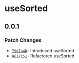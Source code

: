# useSorted

## 0.0.1

### Patch Changes

- [`79d7a4b`](https://github.com/changeelog/react-hooks/commit/79d7a4b4db7209539b55389b87cd66a357a29862)- Introduced useSorted
- [`a617c51`](https://github.com/changeelog/reactuse/commit/a617c515685c28bf3dd688a86496c4364399d532#diff-68658c83b2e6941d6ef789db7815fb46d542caef26d8ae9cc452fe2f6ef63011)- Refactored useSorted
